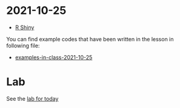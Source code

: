 # 2021-10-25

- [R Shiny](../course-content/shiny.md)


You can find example codes that have been written in the lesson in following file:
 - [examples-in-class-2021-10-25](examples-in-class-2021-10-25.7z)

# Lab

See the [lab for today](Lab-2021-10-25-Shiny.md)
